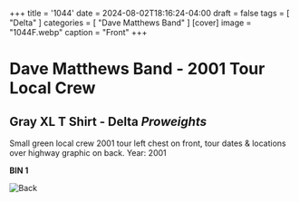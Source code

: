 +++
title = '1044'
date = 2024-08-02T18:16:24-04:00
draft = false
tags = [ "Delta" ]
categories = [ "Dave Matthews Band" ]
[cover]
image = "1044F.webp"
caption = "Front"
+++
# Dave Matthews Band - 2001 Tour Local Crew
## Gray XL T Shirt - Delta *Proweights*

Small green local crew 2001 tour left chest on front, tour dates & locations over highway graphic on back. Year: 2001

**BIN 1**

![Back](/1044B.webp)

